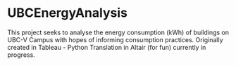 # UBCEnergyAnalysis
This project seeks to analyse the energy consumption (kWh) of buildings on UBC-V Campus with hopes of informing consumption practices. Originally created in Tableau - Python Translation in Altair (for fun) currently in progress.

